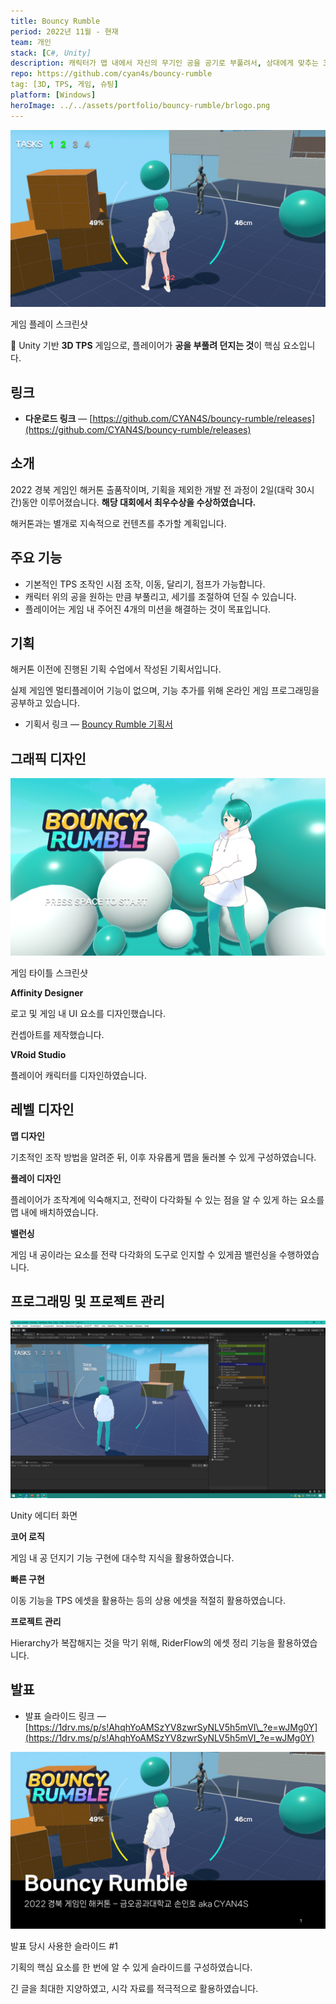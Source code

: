 ```yaml
---
title: Bouncy Rumble
period: 2022년 11월 - 현재
team: 개인
stack: [C#, Unity]
description: 캐릭터가 맵 내에서 자신의 무기인 공을 공기로 부풀려서, 상대에게 맞추는 3인칭 슈팅 게임입니다.
repo: https://github.com/cyan4s/bouncy-rumble
tag: [3D, TPS, 게임, 슈팅]
platform: [Windows]
heroImage: ../../assets/portfolio/bouncy-rumble/brlogo.png
---
```


![게임 플레이 스크린샷](../../assets/portfolio/bouncy-rumble/s1.png)

게임 플레이 스크린샷

🎈 Unity 기반 **3D TPS** 게임으로, 플레이어가 **공을 부풀려 던지는 것**이 핵심 요소입니다.

## 링크

- **다운로드 링크** — [https://github.com/CYAN4S/bouncy-rumble/releases](https://github.com/CYAN4S/bouncy-rumble/releases)

## 소개

2022 경북 게임인 해커톤 출품작이며, 기획을 제외한 개발 전 과정이 2일(대락 30시간)동안 이루어졌습니다. **해당 대회에서 최우수상을 수상하였습니다.**

해커톤과는 별개로 지속적으로 컨텐츠를 추가할 계획입니다.

## 주요 기능

- 기본적인 TPS 조작인 시점 조작, 이동, 달리기, 점프가 가능합니다.
- 캐릭터 위의 공을 원하는 만큼 부풀리고, 세기를 조절하여 던질 수 있습니다.
- 플레이어는 게임 내 주어진 4개의 미션을 해결하는 것이 목표입니다.

## 기획

해커톤 이전에 진행된 기획 수업에서 작성된 기획서입니다.

실제 게임엔 멀티플레이어 기능이 없으며, 기능 추가를 위해 온라인 게임 프로그래밍을 공부하고 있습니다.

- 기획서 링크 — [Bouncy Rumble 기획서](https://www.notion.so/Bouncy-Rumble-f10fc0a27b0142ab9891ec4a025661e9)

## 그래픽 디자인

![게임 타이틀 스크린샷](../../assets/portfolio/bouncy-rumble/s2.png)

게임 타이틀 스크린샷

**Affinity Designer**

로고 및 게임 내 UI 요소를 디자인했습니다.

컨셉아트를 제작했습니다.

**VRoid Studio**

플레이어 캐릭터를 디자인하였습니다.

## 레벨 디자인

**맵 디자인**

기초적인 조작 방법을 알려준 뒤, 이후 자유롭게 맵을 둘러볼 수 있게 구성하였습니다.

**플레이 디자인**

플레이어가 조작계에 익숙해지고, 전략이 다각화될 수 있는 점을 알 수 있게 하는 요소를 맵 내에 배치하였습니다.

**밸런싱**

게임 내 공이라는 요소를 전략 다각화의 도구로 인지할 수 있게끔 밸런싱을 수행하였습니다.

## 프로그래밍 및 프로젝트 관리

![Unity 에디터 화면](../../assets/portfolio/bouncy-rumble/p.png)

Unity 에디터 화면

**코어 로직**

게임 내 공 던지기 기능 구현에 대수학 지식을 활용하였습니다.

**빠른 구현**

이동 기능을 TPS 에셋을 활용하는 등의 상용 에셋을 적절히 활용하였습니다.

**프로젝트 관리**

Hierarchy가 복잡해지는 것을 막기 위해, RiderFlow의 에셋 정리 기능을 활용하였습니다.

## 발표

- 발표 슬라이드 링크 — [https://1drv.ms/p/s!AhqhYoAMSzYV8zwrSyNLV5h5mVI\_?e=wJMg0Y](https://1drv.ms/p/s!AhqhYoAMSzYV8zwrSyNLV5h5mVI_?e=wJMg0Y)

![발표 당시 사용한 슬라이드 #1](../../assets/portfolio/bouncy-rumble/hackathon.png)

발표 당시 사용한 슬라이드 #1

기획의 핵심 요소를 한 번에 알 수 있게 슬라이드를 구성하였습니다.

긴 글을 최대한 지양하였고, 시각 자료를 적극적으로 활용하였습니다.
